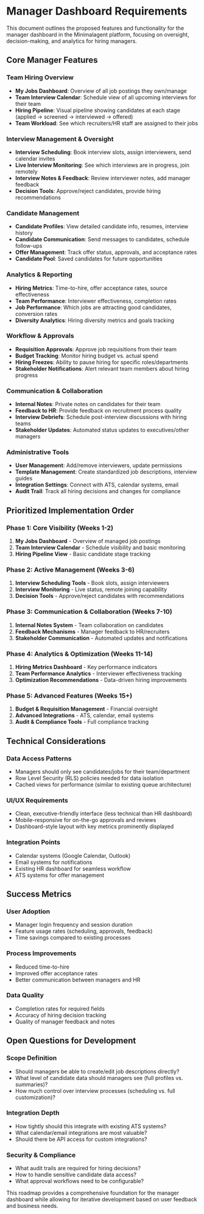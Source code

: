 # Manager Dashboard Requirements

This document outlines the proposed features and functionality for the manager dashboard in the Minimalagent platform, focusing on oversight, decision-making, and analytics for hiring managers.

## Core Manager Features

### Team Hiring Overview

- **My Jobs Dashboard**: Overview of all job postings they own/manage
- **Team Interview Calendar**: Schedule view of all upcoming interviews for their team
- **Hiring Pipeline**: Visual pipeline showing candidates at each stage (applied → screened → interviewed → offered)
- **Team Workload**: See which recruiters/HR staff are assigned to their jobs

### Interview Management & Oversight

- **Interview Scheduling**: Book interview slots, assign interviewers, send calendar invites
- **Live Interview Monitoring**: See which interviews are in progress, join remotely
- **Interview Notes & Feedback**: Review interviewer notes, add manager feedback
- **Decision Tools**: Approve/reject candidates, provide hiring recommendations

### Candidate Management

- **Candidate Profiles**: View detailed candidate info, resumes, interview history
- **Candidate Communication**: Send messages to candidates, schedule follow-ups
- **Offer Management**: Track offer status, approvals, and acceptance rates
- **Candidate Pool**: Saved candidates for future opportunities

### Analytics & Reporting

- **Hiring Metrics**: Time-to-hire, offer acceptance rates, source effectiveness
- **Team Performance**: Interviewer effectiveness, completion rates
- **Job Performance**: Which jobs are attracting good candidates, conversion rates
- **Diversity Analytics**: Hiring diversity metrics and goals tracking

### Workflow & Approvals

- **Requisition Approvals**: Approve job requisitions from their team
- **Budget Tracking**: Monitor hiring budget vs. actual spend
- **Hiring Freezes**: Ability to pause hiring for specific roles/departments
- **Stakeholder Notifications**: Alert relevant team members about hiring progress

### Communication & Collaboration

- **Internal Notes**: Private notes on candidates for their team
- **Feedback to HR**: Provide feedback on recruitment process quality
- **Interview Debriefs**: Schedule post-interview discussions with hiring teams
- **Stakeholder Updates**: Automated status updates to executives/other managers

### Administrative Tools

- **User Management**: Add/remove interviewers, update permissions
- **Template Management**: Create standardized job descriptions, interview guides
- **Integration Settings**: Connect with ATS, calendar systems, email
- **Audit Trail**: Track all hiring decisions and changes for compliance

## Prioritized Implementation Order

### Phase 1: Core Visibility (Weeks 1-2)

1. **My Jobs Dashboard** - Overview of managed job postings
2. **Team Interview Calendar** - Schedule visibility and basic monitoring
3. **Hiring Pipeline View** - Basic candidate stage tracking

### Phase 2: Active Management (Weeks 3-6)

1. **Interview Scheduling Tools** - Book slots, assign interviewers
2. **Interview Monitoring** - Live status, remote joining capability
3. **Decision Tools** - Approve/reject candidates with recommendations

### Phase 3: Communication & Collaboration (Weeks 7-10)

1. **Internal Notes System** - Team collaboration on candidates
2. **Feedback Mechanisms** - Manager feedback to HR/recruiters
3. **Stakeholder Communication** - Automated updates and notifications

### Phase 4: Analytics & Optimization (Weeks 11-14)

1. **Hiring Metrics Dashboard** - Key performance indicators
2. **Team Performance Analytics** - Interviewer effectiveness tracking
3. **Optimization Recommendations** - Data-driven hiring improvements

### Phase 5: Advanced Features (Weeks 15+)

1. **Budget & Requisition Management** - Financial oversight
2. **Advanced Integrations** - ATS, calendar, email systems
3. **Audit & Compliance Tools** - Full compliance tracking

## Technical Considerations

### Data Access Patterns

- Managers should only see candidates/jobs for their team/department
- Row Level Security (RLS) policies needed for data isolation
- Cached views for performance (similar to existing queue architecture)

### UI/UX Requirements

- Clean, executive-friendly interface (less technical than HR dashboard)
- Mobile-responsive for on-the-go approvals and reviews
- Dashboard-style layout with key metrics prominently displayed

### Integration Points

- Calendar systems (Google Calendar, Outlook)
- Email systems for notifications
- Existing HR dashboard for seamless workflow
- ATS systems for offer management

## Success Metrics

### User Adoption

- Manager login frequency and session duration
- Feature usage rates (scheduling, approvals, feedback)
- Time savings compared to existing processes

### Process Improvements

- Reduced time-to-hire
- Improved offer acceptance rates
- Better communication between managers and HR

### Data Quality

- Completion rates for required fields
- Accuracy of hiring decision tracking
- Quality of manager feedback and notes

## Open Questions for Development

### Scope Definition

- Should managers be able to create/edit job descriptions directly?
- What level of candidate data should managers see (full profiles vs. summaries)?
- How much control over interview processes (scheduling vs. full customization)?

### Integration Depth

- How tightly should this integrate with existing ATS systems?
- What calendar/email integrations are most valuable?
- Should there be API access for custom integrations?

### Security & Compliance

- What audit trails are required for hiring decisions?
- How to handle sensitive candidate data access?
- What approval workflows need to be configurable?

This roadmap provides a comprehensive foundation for the manager dashboard while allowing for iterative development based on user feedback and business needs.
